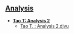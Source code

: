 ## [Analysis](https://github.com/ZigaSajovic/Readings/tree/master/Analysis)
* [__Tao T: Analysis 2__](https://github.com/ZigaSajovic/Readings/tree/master/Analysis/Tao_T:_Analysis_2)
	* [Tao T. : Analysis 2.djvu](https://github.com/ZigaSajovic/Readings/tree/master/Analysis/Tao_T:_Analysis_2/Tao_T._:_Analysis_2.djvu)
